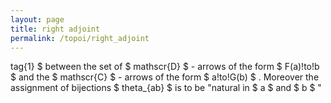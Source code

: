 ```yaml
---
layout: page
title: right adjoint
permalink: /topoi/right_adjoint
---
```

tag{1} $ between the set of $ mathscr{D} $ - arrows of the form $ F(a)!to!b $ and the $ mathscr{C} $ - arrows of the form $ a!to!G(b) $ . Moreover the assignment of bijections $ theta_{ab} $ is to be "natural in $ a $ and $ b $ "
